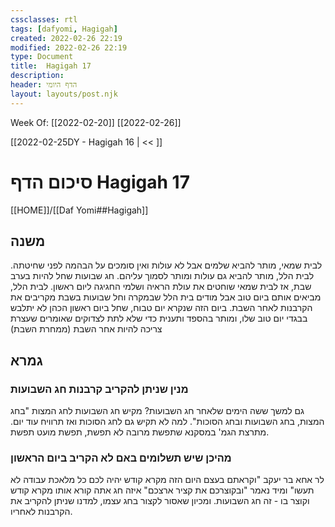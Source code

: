 ```yaml
---
cssclasses: rtl
tags: [dafyomi, Hagigah] 
created: 2022-02-26 22:19
modified: 2022-02-26 22:19
type: Document
title:  Hagigah 17
description:
header: הדף היומי 
layout: layouts/post.njk
---
```

Week Of: [[2022-02-20]]
[[2022-02-26]]

[[2022-02-25DY - Hagigah 16 | << ]] 

# סיכום הדף  Hagigah 17

[[HOME]]/[[Daf Yomi##Hagigah]]

## משנה
לבית שמאי, מותר להביא שלמים אבל לא עולות ואין סומכים על הבהמה לפני שחיטתה.
לבית הלל, מותר להביא גם עולות ומותר לסמוך עליהם.
חג שבועות שחל להיות בערב שבת, אז לבית שמאי שוחטים את עולת הראיה ושלמי החגיגה ליום ראשון.
לבית הלל, מביאים אותם ביום טוב אבל מודים בית הלל שבמקרה וחל שבועות בשבת מקריבים את הקרבנות לאחר השבת.
ביום הזה שנקרא יום טבוח, שחל ביום ראשון הכהן לא יתלבש בבגדי יום טוב שלו, ומותר בהספד ותענית כדי שלא לתת לצדוקים שאומרים שעצרת צריכה להיות אחר השבת (ממחרת השבת)
## גמרא
### מנין שניתן להקריב קרבנות חג השבועות
גם למשך ששה הימים שלאחר חג השבועות? מקיש חג השבועות לחג המצות "בחג המצות, בחג השבועות ובחג הסוכות".
למה לא תקיש גם לחג הסוכות ואז תרוויח עוד יום. מתרצת הגמ' במסקנא שתפשת מרובה לא תפשת, תפשת מועט תפשת. 
### מהיכן שיש תשלומים באם לא הקריב ביום הראשון
לר אחא בר יעקב "וקראתם בעצם היום הזה מקרא קודש יהיה לכם כל מלאכת עבודה לא תעשו" ומיד נאמר "ובקוצרכם את קציר ארצכם" איזה חג אתה קורא אותו מקרא קודש וקוצר בו - זה חג השבועות. ומכיון שאסור לקצור בחג עצמו, למדנו שניתן להקריב את הקרבנות לאחריו. 